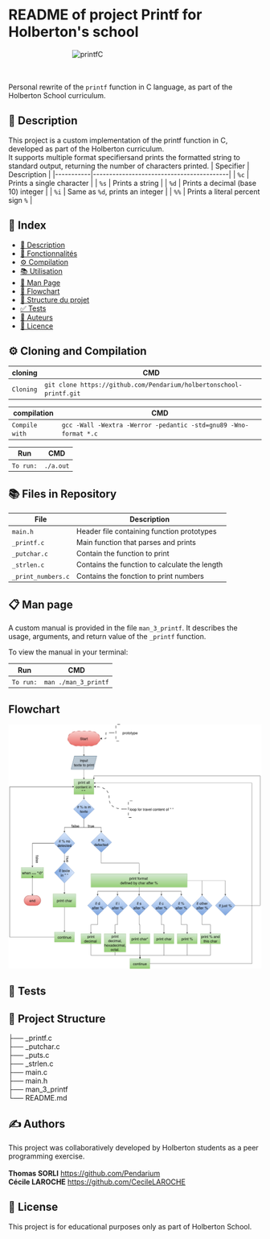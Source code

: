 # README of project Printf for Holberton's school

<img alt="printfC" width="250" src="https://media1.giphy.com/media/v1.Y2lkPTc5MGI3NjExMWc3bmFsM3U2MGh0NWNwOGV1eWJteHU2Z25wcjVxZ3B4aHh2NDFycyZlcD12MV9pbnRlcm5hbF9naWZfYnlfaWQmY3Q9Zw/YYW0hHizzIOrlhimPG/giphy.gif" style="display: block; margin-left: auto; margin-right: auto;">

\
\
Personal rewrite of the `printf` function in C language, as part of the Holberton School curriculum.

## 📘 Description

This project is a custom implementation of the printf function in C, developed as part of the Holberton curriculum.\
It supports multiple format specifiersand prints the formatted string to standard output, returning the number of characters printed.
| Specifier | Description                              |
|-----------|------------------------------------------|
| `%c`      | Prints a single character                |
| `%s`      | Prints a string                          |
| `%d`      | Prints a decimal (base 10) integer       |
| `%i`      | Same as `%d`, prints an integer          |
| `%%`      | Prints a literal percent sign `%`        |

## 🧭 Index

- [📝 Description](#-description)
- [🚀 Fonctionnalités](#-fonctionnalités)
- [⚙️ Compilation](#️-compilation)
- [📚 Utilisation](#-utilisation)
- [📄 Man Page](#-man-page)
- [🔁 Flowchart](#-flowchart)
- [📁 Structure du projet](#-structure-du-projet)
- [✅ Tests](#-tests)
- [👥 Auteurs](#-auteurs)
- [📜 Licence](#-licence)


## ⚙️ Cloning and Compilation

| cloning |CMD|
|-----------------------|-------------------------------------------------------|
| `Cloning` | `git clone https://github.com/Pendarium/holbertonschool-printf.git` |



| compilation |CMD|
|-----------------------|-------------------------------------------------------|
| `Compile with` | `gcc -Wall -Wextra -Werror -pedantic -std=gnu89 -Wno-format *.c` |

| Run |CMD|
|-----------------------|-------------------------------------------------------|
| `To run:` | `./a.out` |



## 📚 Files in Repository

| File | Description |
|-----------------------|-------------------------------------------------------|
| `main.h` | Header file containing function prototypes |
| `_printf.c` | Main function that parses and prints |
| `_putchar.c` | Contain the function to print |
| `_strlen.c` | Contains the function to calculate the length |
| `_print_numbers.c` | Contains the fonction to print numbers |


## 📋 Man page

A custom manual is provided in the file `man_3_printf`. It describes the usage, arguments, and return value of the `_printf` function.

To view the manual in your terminal:

| Run |CMD|
|-----------------------|-------------------------------------------------------|
| `To run:` | `man ./man_3_printf` |


## Flowchart
![Flowchart of _printf logic](https://github.com/Pendarium/holbertonschool-printf/blob/main/printf-Flowchart.drawio.png)

## 🧪 Tests


## 📁 Project Structure

├── _printf.c\
├── _putchar.c\
├── _puts.c\
├── _strlen.c\
├── main.c\
├── main.h\
├── man_3_printf\
└── README.md



## ✍ Authors
This project was collaboratively developed by Holberton students as a peer programming exercise.\
\
**Thomas SORLI** https://github.com/Pendarium \
**Cécile LAROCHE** https://github.com/CecileLAROCHE

## 📜 License

This project is for educational purposes only as part of Holberton School.